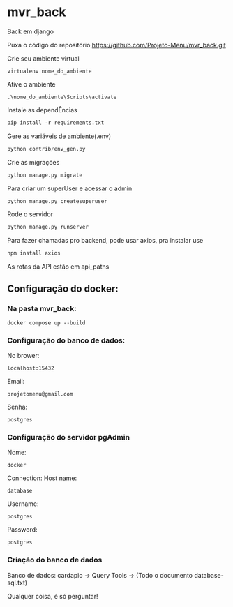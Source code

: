 # mvr_back
Back em django

Puxa o código do repositório https://github.com/Projeto-Menu/mvr_back.git

Crie seu ambiente virtual

```
virtualenv nome_do_ambiente
```

Ative o ambiente

```
.\nome_do_ambiente\Scripts\activate
```

Instale as dependÊncias

```python
pip install -r requirements.txt
```

Gere as variáveis de ambiente(.env)

```python
python contrib/env_gen.py
```

Crie as migrações

```python
python manage.py migrate
```

Para criar um superUser e acessar o admin

```python
python manage.py createsuperuser
```

Rode o servidor

```python
python manage.py runserver
```

Para fazer chamadas pro backend, pode usar axios, pra instalar use

```python
npm install axios
```
As rotas da API estão em api_paths


## Configuração do docker:

### Na pasta mvr_back:


```
docker compose up --build
```
### Configuração do banco de dados:

No brower:
```
localhost:15432
```
Email:
```
projetomenu@gmail.com
```
Senha:
```
postgres
```
### Configuração do servidor pgAdmin

Nome:
```
docker
```

Connection: 
Host name:
```
database
```
Username:
```
postgres
```
Password:
```
postgres
```
### Criação do banco de dados
Banco de dados:
cardapio -> Query Tools -> (Todo o documento database-sql.txt)

Qualquer coisa, é só perguntar!
